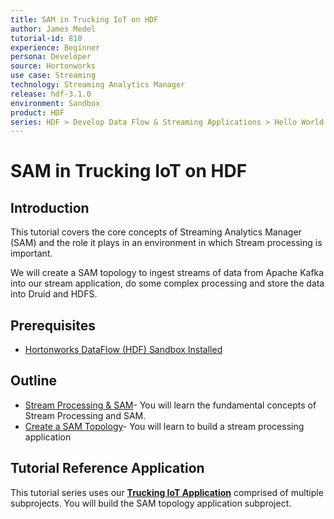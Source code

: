 ```yaml
---
title: SAM in Trucking IoT on HDF
author: James Medel
tutorial-id: 810
experience: Beginner
persona: Developer
source: Hortonworks
use case: Streaming
technology: Streaming Analytics Manager
release: hdf-3.1.0
environment: Sandbox
product: HDF
series: HDF > Develop Data Flow & Streaming Applications > Hello World
---
```


# SAM in Trucking IoT on HDF

## Introduction

This tutorial covers the core concepts of Streaming Analytics Manager (SAM) and the role it plays in an environment in which Stream processing is important.

We will create a SAM topology to ingest streams of data from Apache Kafka into our stream application, do some complex processing and store the data into Druid and HDFS.

## Prerequisites

- [Hortonworks DataFlow (HDF) Sandbox Installed](https://hortonworks.com/downloads/#sandbox)

## Outline

- [Stream Processing & SAM](https://hortonworks.com/tutorial/sam-in-trucking-iot-on-hdf/section/1/)- You will learn the fundamental concepts of Stream Processing and SAM.
- [Create a SAM Topology](https://hortonworks.com/tutorial/sam-in-trucking-iot-on-hdf/section/2/)- You will learn to build a stream processing application

## Tutorial Reference Application

This tutorial series uses our **[Trucking IoT Application](https://github.com/orendain/trucking-iot/tree/hadoop-summit-2017)** comprised of multiple subprojects. You will build the SAM topology application subproject.
